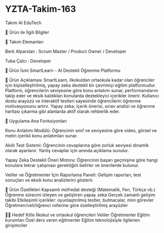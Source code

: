 # YZTA-Takim-163

Takım AI EduTech

🤖 Ürün ile İlgili Bilgiler

👥 Takım Elemanları

Berk Alparslan : Scrum Master / Product Owner / Developer

Tuba Çalcı : Developer

📌 Ürün İsmi
SmartLearn - AI Destekli Öğrenme Platformu

📝 Ürün Açıklaması
SmartLearn, ilkokuldan ortaokula kadar olan öğrenciler için kişiselleştirilmiş, yapay zeka destekli bir çevrimiçi eğitim platformudur. Platform, öğrencilerin seviyesine göre konu anlatımı sunar, performanslarını takip eder ve eksik kaldıkları konularda destekleyici içerikler önerir.
Kullanıcı dostu arayüzü ve interaktif testleri sayesinde öğrencilerin öğrenme motivasyonunu artırır. Yapay zeka; içerik önerisi, sınav analizi ve öğrenme haritası çıkarma gibi alanlarda aktif olarak rehberlik eder.

🎯 Uygulama Ana Fonksiyonları

Konu Anlatımı Modülü:
Öğrencinin sınıf ve seviyesine göre video, görsel ve metin içerikli konu anlatımları sunar.

Akıllı Test Sistemi:
Öğrencinin cevaplarına göre zorluk seviyesi dinamik olarak ayarlanır. Yanlış cevaplar için anında açıklama sunulur.

Yapay Zeka Destekli Öneri Motoru:
Öğrencinin başarı geçmişine göre hangi konulara tekrar çalışması gerektiğini belirler ve önerilerde bulunur.

Veliler ve Öğretmenler İçin Raporlama Paneli:
Gelişim raporları, test sonuçları ve eksik konu analizlerini gösterir.

🔧 Ürün Özellikleri
Kapsamlı müfredat desteği (Matematik, Fen, Türkçe vb.)
Öğrenme sürecini izleyen ve geliştiren yapay zeka
Gerçek zamanlı gelişim takibi
Etkileşimli içerikler: oyunlaştırılmış testler, bulmacalar, mini görevler
Öğretmen/veli/öğrenci rollerine göre özelleştirilmiş arayüzler

👨‍🏫 Hedef Kitle
İlkokul ve ortaokul öğrencileri
Veliler
Öğretmenler
Eğitim kurumları
Özel ders veren eğitmenler
Eğitim teknolojisiyle ilgilenen girişimciler
